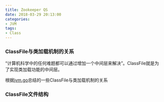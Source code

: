 ```yaml
---
title: Zookeeper QS
date: 2018-03-29 20:13:00
categories:
- JVM
tags:
- Class
---
```



### ClassFile与类加载机制的关系  
“计算机科学中的任何难题都可以通过增加一个中间层来解决”。ClassFile就是为了实现类加载功能的中间层。

根据[jvm.go](https://github.com/zxh0/jvm.go)总结的一些ClassFile与类加载机制的关系  

### ClassFile文件结构  
